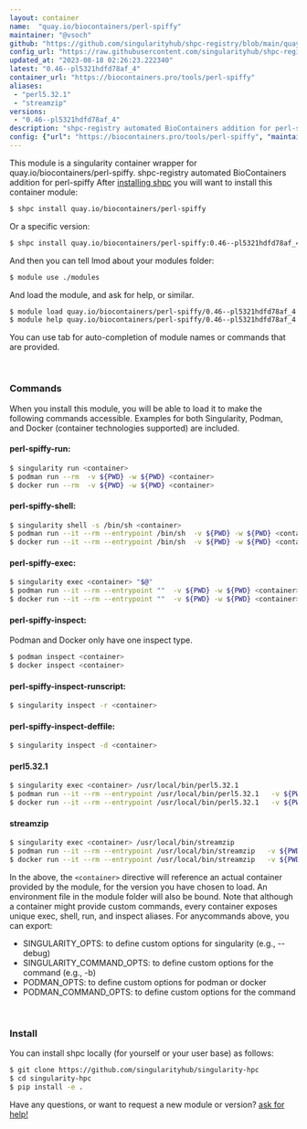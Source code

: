 ```yaml
---
layout: container
name:  "quay.io/biocontainers/perl-spiffy"
maintainer: "@vsoch"
github: "https://github.com/singularityhub/shpc-registry/blob/main/quay.io/biocontainers/perl-spiffy/container.yaml"
config_url: "https://raw.githubusercontent.com/singularityhub/shpc-registry/main/quay.io/biocontainers/perl-spiffy/container.yaml"
updated_at: "2023-08-18 02:26:23.222340"
latest: "0.46--pl5321hdfd78af_4"
container_url: "https://biocontainers.pro/tools/perl-spiffy"
aliases:
 - "perl5.32.1"
 - "streamzip"
versions:
 - "0.46--pl5321hdfd78af_4"
description: "shpc-registry automated BioContainers addition for perl-spiffy"
config: {"url": "https://biocontainers.pro/tools/perl-spiffy", "maintainer": "@vsoch", "description": "shpc-registry automated BioContainers addition for perl-spiffy", "latest": {"0.46--pl5321hdfd78af_4": "sha256:f42fe5c3e7cd9269aa59d4991f60131919181eb0be623c958f1e9375707940bc"}, "tags": {"0.46--pl5321hdfd78af_4": "sha256:f42fe5c3e7cd9269aa59d4991f60131919181eb0be623c958f1e9375707940bc"}, "docker": "quay.io/biocontainers/perl-spiffy", "aliases": {"perl5.32.1": "/usr/local/bin/perl5.32.1", "streamzip": "/usr/local/bin/streamzip"}}
---
```


This module is a singularity container wrapper for quay.io/biocontainers/perl-spiffy.
shpc-registry automated BioContainers addition for perl-spiffy
After [installing shpc](#install) you will want to install this container module:


```bash
$ shpc install quay.io/biocontainers/perl-spiffy
```

Or a specific version:

```bash
$ shpc install quay.io/biocontainers/perl-spiffy:0.46--pl5321hdfd78af_4
```

And then you can tell lmod about your modules folder:

```bash
$ module use ./modules
```

And load the module, and ask for help, or similar.

```bash
$ module load quay.io/biocontainers/perl-spiffy/0.46--pl5321hdfd78af_4
$ module help quay.io/biocontainers/perl-spiffy/0.46--pl5321hdfd78af_4
```

You can use tab for auto-completion of module names or commands that are provided.

<br>

### Commands

When you install this module, you will be able to load it to make the following commands accessible.
Examples for both Singularity, Podman, and Docker (container technologies supported) are included.

#### perl-spiffy-run:

```bash
$ singularity run <container>
$ podman run --rm  -v ${PWD} -w ${PWD} <container>
$ docker run --rm  -v ${PWD} -w ${PWD} <container>
```

#### perl-spiffy-shell:

```bash
$ singularity shell -s /bin/sh <container>
$ podman run --it --rm --entrypoint /bin/sh  -v ${PWD} -w ${PWD} <container>
$ docker run --it --rm --entrypoint /bin/sh  -v ${PWD} -w ${PWD} <container>
```

#### perl-spiffy-exec:

```bash
$ singularity exec <container> "$@"
$ podman run --it --rm --entrypoint ""  -v ${PWD} -w ${PWD} <container> "$@"
$ docker run --it --rm --entrypoint ""  -v ${PWD} -w ${PWD} <container> "$@"
```

#### perl-spiffy-inspect:

Podman and Docker only have one inspect type.

```bash
$ podman inspect <container>
$ docker inspect <container>
```

#### perl-spiffy-inspect-runscript:

```bash
$ singularity inspect -r <container>
```

#### perl-spiffy-inspect-deffile:

```bash
$ singularity inspect -d <container>
```


#### perl5.32.1

```bash
$ singularity exec <container> /usr/local/bin/perl5.32.1
$ podman run --it --rm --entrypoint /usr/local/bin/perl5.32.1   -v ${PWD} -w ${PWD} <container> -c " $@"
$ docker run --it --rm --entrypoint /usr/local/bin/perl5.32.1   -v ${PWD} -w ${PWD} <container> -c " $@"
```


#### streamzip

```bash
$ singularity exec <container> /usr/local/bin/streamzip
$ podman run --it --rm --entrypoint /usr/local/bin/streamzip   -v ${PWD} -w ${PWD} <container> -c " $@"
$ docker run --it --rm --entrypoint /usr/local/bin/streamzip   -v ${PWD} -w ${PWD} <container> -c " $@"
```



In the above, the `<container>` directive will reference an actual container provided
by the module, for the version you have chosen to load. An environment file in the
module folder will also be bound. Note that although a container
might provide custom commands, every container exposes unique exec, shell, run, and
inspect aliases. For anycommands above, you can export:

 - SINGULARITY_OPTS: to define custom options for singularity (e.g., --debug)
 - SINGULARITY_COMMAND_OPTS: to define custom options for the command (e.g., -b)
 - PODMAN_OPTS: to define custom options for podman or docker
 - PODMAN_COMMAND_OPTS: to define custom options for the command

<br>

### Install

You can install shpc locally (for yourself or your user base) as follows:

```bash
$ git clone https://github.com/singularityhub/singularity-hpc
$ cd singularity-hpc
$ pip install -e .
```

Have any questions, or want to request a new module or version? [ask for help!](https://github.com/singularityhub/singularity-hpc/issues)